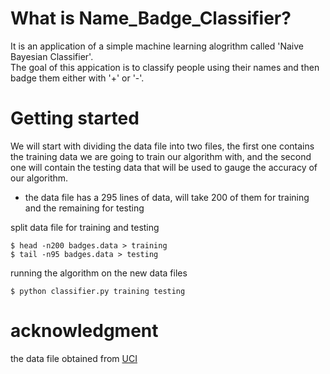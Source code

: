 # What is Name_Badge_Classifier?
It is an application of a simple machine learning alogrithm called 'Naive Bayesian Classifier'.  
The goal of this appication is to classify people using their names and then badge them either with '+' or '-'.
  
# Getting started
We will start with dividing the data file into two files, the first one contains the training data we are going to train our algorithm with, and the second one will contain the testing data that will be used to gauge the accuracy of our algorithm.

* the data file has a 295 lines of data, will take 200 of them for training and the remaining for testing


split data file for training and testing

```
$ head -n200 badges.data > training
$ tail -n95 badges.data > testing
```

running the algorithm on the new data files
```
$ python classifier.py training testing
```

# acknowledgment
the data file obtained from [UCI](https://archive.ics.uci.edu/ml/index.html)
